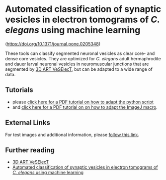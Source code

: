 # Automated classification of synaptic vesicles in electron tomograms of *C. elegans* using machine learning 
(https://doi.org/10.1371/journal.pone.0205348)

These tools can classify segmented neuronal vesicles as clear core- and dense core vesicles. 
They are optimized for *C. elegans* adult hermaphrodite and dauer larval neuronal vesicles in neuromuscular junctions that are segmented by [3D ART VeSElecT](https://doi.org/10.1371/journal.pcbi.1005317), but can be adapted to a wide range of data.  

## Tutorials 
* please [click here for a PDF tutorial on how to adapt the python script](/How_to_use_the_python_script_KK_2_.pdf) 
* and [click here for a PDF tutorial on on how to adapt the ImageJ macro](/How_to_use_the_classification_macro.pdf).

## External Links 
For test images and additional information, please [follow this link](https://www.biozentrum.uni-wuerzburg.de/bioinfo/computing/3dart-veselect/).

## Further reading 
* [3D ART VeSElecT](https://doi.org/10.1371/journal.pcbi.1005317) 
* [Automated classification of synaptic vesicles in electron tomograms of *C. elegans* using machine learning](https://doi.org/10.1371/journal.pone.0205348)

